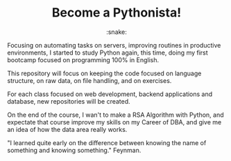 <h1 align="center">Become a Pythonista!</h1>
<p align="center">:snake:</p>

Focusing on automating tasks on servers, improving routines in productive environments, I started to study Python again,
this time, doing my first bootcamp focused on programming 100% in English.

This repository will focus on keeping the code focused on language structure, on raw data, on file handling, and on exercises.

For each class focused on web development, backend applications and database, new repositories will be created.

On the end of the course, I wan't to make a RSA Algorithm with Python, and expectate that course improve my skills on my Career of DBA, and give me an idea
of how the data area really works.

"I learned quite early on the difference between knowing the name of something and knowing something." 
                                                                                      Feynman.
